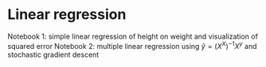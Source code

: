 # Linear regression
Notebook 1: simple linear regression of height on weight and visualization of squared error
Notebook 2: multiple linear regression using $\hat{y} = (X^X)^{-1}X^y$ and stochastic gradient descent
